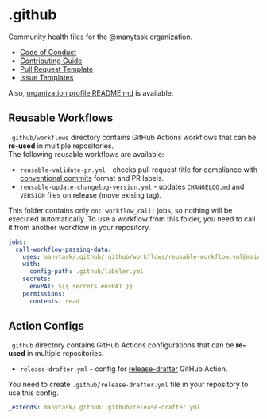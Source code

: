# .github

Community health files for the @manytask organization.

- [Code of Conduct](./CODE_OF_CONDUCT.md)
- [Contributing Guide](./CONTRIBUTING.md)
- [Pull Request Template](./PULL_REQUEST_TEMPLATE.md)
- [Issue Templates](./ISSUE_TEMPLATE)

Also, [organization profile README.md](./profile/README.md) is available.


## Reusable Workflows

`.github/workflows` directory contains GitHub Actions workflows that can be **re-used** in multiple repositories.  
The following reusable workflows are available:
- `reusable-validate-pr.yml` - checks pull request title for compliance with [conventional commits](https://www.conventionalcommits.org/en/v1.0.0/) format and PR labels.
- `reusable-update-changelog-version.yml` - updates `CHANGELOG.md` and `VERSION` files on release (move exising tag).

This folder contains only `on: workflow_call:` jobs, so nothing will be executed automatically.
To use a workflow from this folder, you need to call it from another workflow in your repository.
```yaml
jobs:
  call-workflow-passing-data:
    uses: manytask/.github/.github/workflows/reusable-workflow.yml@main
    with:
      config-path: .github/labeler.yml
    secrets:
      envPAT: ${{ secrets.envPAT }}
    permissions:
      contents: read
```

## Action Configs

`.github` directory contains GitHub Actions configurations that can be **re-used** in multiple repositories.
- `release-drafter.yml` - config for [release-drafter](https://github.com/release-drafter/release-drafter) GitHub Action.

You need to create `.github/release-drafter.yml` file in your repository to use this config.
```yaml
_extends: manytask/.github:.github/release-drafter.yml
```
